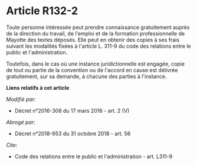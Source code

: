 # Article R132-2

Toute personne intéressée peut prendre connaissance gratuitement auprès de la direction du travail, de l'emploi et de la
formation professionnelle de Mayotte des textes déposés. Elle peut en obtenir des copies à ses frais suivant les modalités
fixées à l'article L. 311-9 du code des relations entre le public et l'administration. 

Toutefois, dans le cas où une instance juridictionnelle est engagée, copie de tout ou partie de la convention ou de l'accord
en cause est délivrée gratuitement, sur sa demande, à chacune des parties à l'instance.

**Liens relatifs à cet article**

_Modifié par_:

  - Décret n°2016-308 du 17 mars 2016 - art. 2 (V)

_Abrogé par_:

  - Décret n°2018-953 du 31 octobre 2018 - art. 56

_Cite_:

  - Code des relations entre le public et l'administration - art. L311-9
